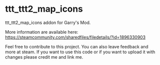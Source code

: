 # ttt_ttt2_map_icons

ttt_ttt2_map_icons addon for Garry's Mod.

More information are available here: 
https://steamcommunity.com/sharedfiles/filedetails/?id=1896330903

Feel free to contribute to this project. You can also leave feedback and more at steam. 
If you want to use this code or if you want to upload it with changes please credit me and link me.
